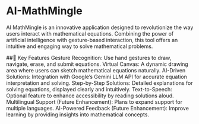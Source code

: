 # AI-MathMingle
AI MathMingle is an innovative application designed to revolutionize the way users interact with mathematical equations. Combining the power of artificial intelligence with gesture-based interaction, this tool offers an intuitive and engaging way to solve mathematical problems.

##📌 Key Features
Gesture Recognition: Use hand gestures to draw, navigate, erase, and submit equations.
Virtual Canvas: A dynamic drawing area where users can sketch mathematical equations naturally.
AI-Driven Solutions: Integration with Google’s Gemini LLM API for accurate equation interpretation and solving.
Step-by-Step Solutions: Detailed explanations for solving equations, displayed clearly and intuitively.
Text-to-Speech: Optional feature to enhance accessibility by reading solutions aloud.
Multilingual Support (Future Enhancement): Plans to expand support for multiple languages.
AI-Powered Feedback (Future Enhancement): Improve learning by providing insights into mathematical concepts.
